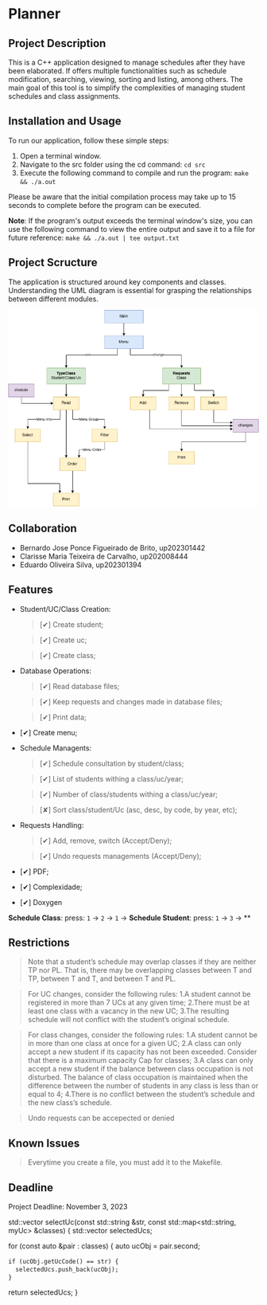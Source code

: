 # Planner

## Project Description

This is a C++ application designed to manage schedules after they have been elaborated. If offers multiple functionalities such as schedule modification, searching, viewing, sorting and listing, among others. The main goal of this tool is to simplify the complexities of managing student schedules and class assignments.

## Installation and Usage

To run our application, follow these simple steps:

1. Open a terminal window.
2. Navigate to the src folder using the cd command:
`cd src`
3. Execute the following command to compile and run the program:
`make && ./a.out`

Please be aware that the initial compilation process may take up to 15 seconds to complete before the program can be executed.

**Note**: If the program's output exceeds the terminal window's size, you can use the following command to view the entire output and save it to a file for future reference:
`make && ./a.out | tee output.txt`


## Project Scructure

The application is structured around key components and classes. Understanding the UML diagram is essential for grasping the relationships between different modules.

![uml](docs/uml.drawio.png)

## Collaboration

- Bernardo Jose Ponce Figueirado de Brito, up202301442
- Clarisse Maria Teixeira de Carvalho, up202008444
- Eduardo Oliveira Silva, up202301394

## Features

- Student/UC/Class Creation:

  > [✔] Create student;

  > [✔] Create uc;

  > [✔] Create class;

- Database Operations:

  > [✔] Read database files;

  > [✔] Keep requests and changes made in database files;

  > [✔] Print data;

- [✔] Create menu;

- Schedule Managents:

  > [✔] Schedule consultation by student/class;

  > [✔] List of students withing a class/uc/year;

  > [✔] Number of class/students withing a class/uc/year;

  > [✘] Sort class/student/Uc (asc, desc, by code, by year, etc);

- Requests Handling:

  > [✔] Add, remove, switch (Accept/Deny);

  > [✔] Undo requests managements (Accept/Deny);

- [✔] PDF;

- [✔] Complexidade;

- [✔] Doxygen

**Schedule Class**: press: `1` -> `2` -> `1` -> <UcCode>
**Schedule Student**: press: `1` -> `3` -> <StudentCode>
**

## Restrictions

> Note that a student’s schedule may overlap classes if they are neither TP nor PL. That is, there may be overlapping classes between T and TP, between T and T, and between T and PL.

> For UC changes, consider the following rules:
> 1.A student cannot be registered in more than 7 UCs at any given time;
> 2.There must be at least one class with a vacancy in the new UC;
> 3.The resulting schedule will not conflict with the student’s original schedule.

> For class changes, consider the following rules:
> 1.A student cannot be in more than one class at once for a given UC;
> 2.A class can only accept a new student if its capacity has not been exceeded. Consider that there is a maximum capacity Cap for classes;
> 3.A class can only accept a new student if the balance between class occupation is not disturbed. The balance of class occupation is maintained when the difference between the number of students in any class is less than or equal to 4;
> 4.There is no conflict between the student’s schedule and the new class’s schedule.

> Undo requests can be accepected or denied

## Known Issues

> Everytime you create a file, you must add it to the Makefile.

## Deadline

Project Deadline: November 3, 2023


std::vector<myUc> selectUc(const std::string &str,
                           const std::map<std::string, myUc> &classes) {
  std::vector<myUc> selectedUcs;

  for (const auto &pair : classes) {
    auto ucObj = pair.second;

    if (ucObj.getUcCode() == str) {
      selectedUcs.push_back(ucObj);
    }
  

  return selectedUcs;
}
